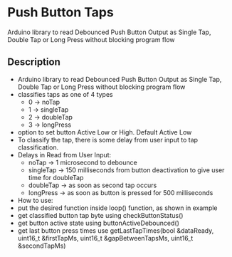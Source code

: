 # Push Button Taps

Arduino library to read Debounced Push Button Output as Single Tap, Double
Tap or Long Press without blocking program flow


## Description

- Arduino library to read Debounced Push Button Output as Single Tap, Double
  Tap or Long Press without blocking program flow
- classifies taps as one of 4 types
  - 0 -> noTap
  - 1 -> singleTap
  - 2 -> doubleTap
  - 3 -> longPress
- option to set button Active Low or High. Default Active Low
- To classify the tap, there is some delay from user input to tap classification.
- Delays in Read from User Input:
  - noTap -> 1 microsecond to debounce
  - singleTap -> 150 milliseconds from button deactivation to give user time for doubleTap
  - doubleTap -> as soon as second tap occurs
  - longPress -> as soon as button is pressed for 500 milliseconds
- How to use:
- put the desired function inside loop() function, as shown in example
- get classified button tap byte using checkButtonStatus()
- get button active state using buttonActiveDebounced()
- get last button press times use getLastTapTimes(bool &dataReady, uint16_t
  &firstTapMs, uint16_t &gapBetweenTapsMs, uint16_t &secondTapMs)